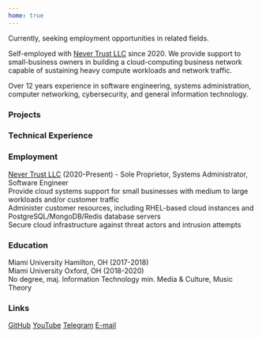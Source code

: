 ```yaml
---
home: true
---
```

<script setup>
import Projects from './components/Projects.vue';
import TechnicalExperience from './components/TechnicalExperience.vue';
</script>

Currently, seeking employment opportunities in related fields.

Self-employed with [Never Trust LLC](https://nevertrustllc.com) since 2020. We provide support to small-business owners 
in building a cloud-computing business network capable of sustaining heavy compute workloads and network traffic.

Over 12 years experience in software engineering, 
systems administration,
computer networking, 
cybersecurity, 
and general information technology.

### Projects
<Projects />

### Technical Experience
<TechnicalExperience />

### Employment

[Never Trust LLC](https://nevertrustllc.com) (2020-Present) - Sole Proprietor, Systems Administrator, Software Engineer  
<span class="text-sm text-neutral-600 dark:text-neutral-400">Provide cloud systems support for small businesses with medium to large workloads and/or customer traffic</span>  
<span class="text-sm text-neutral-600 dark:text-neutral-400">Administer customer resources, including RHEL-based cloud instances and PostgreSQL/MongoDB/Redis database servers</span>  
<span class="text-sm text-neutral-600 dark:text-neutral-400">Secure cloud infrastructure against threat actors and intrusion attempts</span>

### Education

Miami University Hamilton, OH (2017-2018)  
Miami University Oxford, OH (2018-2020)  
<span class="text-sm text-neutral-600 dark:text-neutral-400">No degree, maj. Information Technology min. Media & Culture, Music Theory</span>

### Links
<span class="flex flex-row justify-between">
<a href="https://github.com/possiblemeatball" target="_blank">GitHub</a>
<a href="https://youtube.com/@possiblemeatball" target="_blank">YouTube</a>
<a href="https://t.me/possiblemeatball" target="_blank">Telegram</a>
<a href="mailto:meatball@manthrowshat.net" target="_blank">E-mail</a>
</span>
